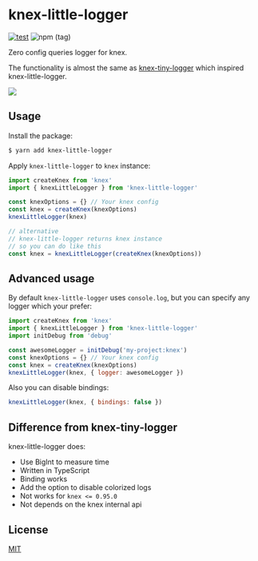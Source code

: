 # knex-little-logger

[![test](https://github.com/acro5piano/knex-little-logger/actions/workflows/test.yml/badge.svg)](https://github.com/acro5piano/knex-little-logger/actions/workflows/test.yml)
![npm (tag)](https://img.shields.io/npm/v/knex-little-logger/latest)

Zero config queries logger for knex.

The functionality is almost the same as [knex-tiny-logger](https://github.com/khmm12/knex-tiny-logger) which inspired knex-little-logger.

![](https://user-images.githubusercontent.com/10719495/123086215-1b99a300-d45e-11eb-9470-3a4c58588429.png)

## Usage

Install the package:

```bash
$ yarn add knex-little-logger
```

Apply `knex-little-logger` to `knex` instance:

```js
import createKnex from 'knex'
import { knexLittleLogger } from 'knex-little-logger'

const knexOptions = {} // Your knex config
const knex = createKnex(knexOptions)
knexLittleLogger(knex)

// alternative
// knex-little-logger returns knex instance
// so you can do like this
const knex = knexLittleLogger(createKnex(knexOptions))
```

## Advanced usage

By default `knex-little-logger` uses `console.log`, but you can specify any logger which your prefer:

```js
import createKnex from 'knex'
import { knexLittleLogger } from 'knex-little-logger'
import initDebug from 'debug'

const awesomeLogger = initDebug('my-project:knex')
const knexOptions = {} // Your knex config
const knex = createKnex(knexOptions)
knexLittleLogger(knex, { logger: awesomeLogger })
```

Also you can disable bindings:

```js
knexLittleLogger(knex, { bindings: false })
```

## Difference from knex-tiny-logger

knex-little-logger does:

- Use BigInt to measure time
- Written in TypeScript
- Binding works
- Add the option to disable colorized logs
- Not works for `knex <= 0.95.0`
- Not depends on the knex internal api

## License

[MIT](LICENSE.md)
